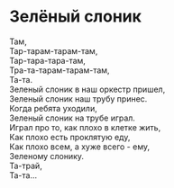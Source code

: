 # Зелёный слоник
Там,    
Тар-тарам-тарам-там,  
Тар-тара-тара-там,  
Тра-та-тарам-тарам-там,  
Та-та.  
Зеленый слоник в наш оркестр пришел,  
Зеленый слоник наш трубу принес.  
Когда ребята уходили,  
Зеленый слоник на трубе играл.  
Играл про то, как плохо в клетке жить,  
Как плохо есть проклятую еду,  
Как плохо всем, а хуже всего - ему,  
Зеленому слонику.  
Та-трай,  
Та-та...  
